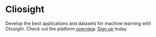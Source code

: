 # Cliosight

Develop the best applications and datasets for machine learning with Cliosight. Check out the platform [overview](overview.md). [Sign up](https://app.cliosight.com/app/dashboards/50/show/public?noNavbar=true) today.
